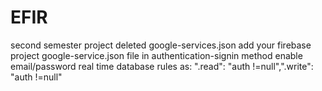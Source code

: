 # EFIR
second semester project
deleted google-services.json
add your firebase project google-service.json file
in authentication-signin method enable email/password
real time database rules as:  ".read": "auth !=null",".write": "auth !=null"
